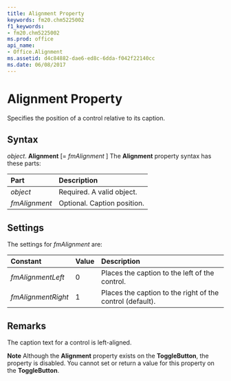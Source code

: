 ```yaml
---
title: Alignment Property
keywords: fm20.chm5225002
f1_keywords:
- fm20.chm5225002
ms.prod: office
api_name:
- Office.Alignment
ms.assetid: d4c84882-dae6-ed8c-6dda-f042f22140cc
ms.date: 06/08/2017
---
```



# Alignment Property



Specifies the position of a control relative to its caption.

## Syntax

_object_. **Alignment** [= _fmAlignment_ ]
The  **Alignment** property syntax has these parts:


|Part|Description|
|:-----|:-----|
| _object_|Required. A valid object.|
| _fmAlignment_|Optional. Caption position.|

## Settings
The settings for  _fmAlignment_ are:


|Constant|Value|Description|
|:-----|:-----|:-----|
| _fmAlignmentLeft_|0|Places the caption to the left of the control.|
| _fmAlignmentRight_|1|Places the caption to the right of the control (default).|

## Remarks

The caption text for a control is left-aligned.

 **Note**  Although the  **Alignment** property exists on the **ToggleButton**, the property is disabled. You cannot set or return a value for this property on the **ToggleButton**.



